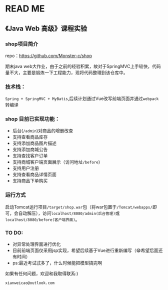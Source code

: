 # READ ME

## 《Java Web 高级》课程实验

### shop项目简介

repo：https://github.com/Monster-c/shop

期末java web大作业，由于之前的经验积累，故对于SpringMVC上手较快，代码量不大，主要是锻炼一下工程能力，现将代码整理到该仓库中。

### 技术栈：

`Spring + SpringMVC + MyBatis`,后续计划通过Vue改写前端页面并通过`webpack`转编译

### shop 目前已实现功能：

- 后台(`/admin`)对商品的增删改查
- 支持查看商品库存
- 支持添加商品图片描述
- 支持添加商城公告
- 支持查找客户订单
- 支持商城客户端页面展示（访问地址`/before`)
- 支持用户注册
- 支持查看商品详情页面
- 支持商品下单购买

### 运行方式

启动Tomcat运行项目`/target/shop.war`包（将war包置于`/Tomcat/webapps/`即可，会自动解压），访问`localhost/8080/admin(后台管理)`或`localhost/8080/before(客户端界面)`。

### TO DO:

- 对异常处理界面进行优化
- 目前前端页面仅采用jsp实现，希望后续基于Vue进行重新编写（😁希望后面还有时间）
- ps:最近考试忒多了，什么时候能把模型搞完啊

如果有任何问题，欢迎和我取得联系:)

```
xianweicao@outlook.com
```

